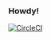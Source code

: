 ### Howdy! 

[![CircleCI](https://circleci.com/gh/thomasmatecki/thomasmatecki.svg?style=svg)](https://circleci.com/gh/thomasmatecki/thomasmatecki)
<!--
**thomasmatecki/thomasmatecki** is a ✨ _special_ ✨ repository because its `README.md` (this file) appears on your GitHub profile.

Here are some ideas to get you started:

- 🔭 I’m currently working on ...
- 🌱 I’m currently learning ...
- 👯 I’m looking to collaborate on ...
- 🤔 I’m looking for help with ...
- 💬 Ask me about ...
- 📫 How to reach me: ...
- 😄 Pronouns: ...
- ⚡ Fun fact: ...
-->
